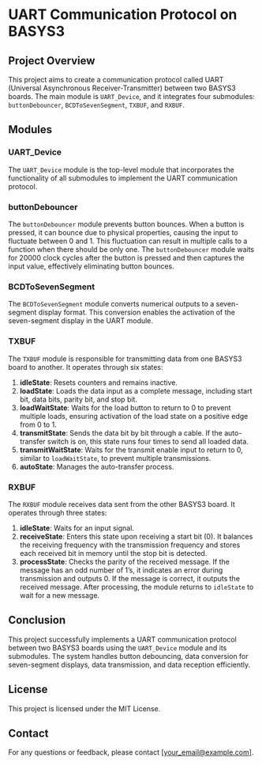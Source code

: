 # UART Communication Protocol on BASYS3

## Project Overview

This project aims to create a communication protocol called UART (Universal Asynchronous Receiver-Transmitter) between two BASYS3 boards. The main module is `UART_Device`, and it integrates four submodules: `buttonDebouncer`, `BCDToSevenSegment`, `TXBUF`, and `RXBUF`.

## Modules

### UART_Device

The `UART_Device` module is the top-level module that incorporates the functionality of all submodules to implement the UART communication protocol.

### buttonDebouncer

The `buttonDebouncer` module prevents button bounces. When a button is pressed, it can bounce due to physical properties, causing the input to fluctuate between 0 and 1. This fluctuation can result in multiple calls to a function when there should be only one. The `buttonDebouncer` module waits for 20000 clock cycles after the button is pressed and then captures the input value, effectively eliminating button bounces.

### BCDToSevenSegment

The `BCDToSevenSegment` module converts numerical outputs to a seven-segment display format. This conversion enables the activation of the seven-segment display in the UART module.

### TXBUF

The `TXBUF` module is responsible for transmitting data from one BASYS3 board to another. It operates through six states:

1. **idleState**: Resets counters and remains inactive.
2. **loadState**: Loads the data input as a complete message, including start bit, data bits, parity bit, and stop bit.
3. **loadWaitState**: Waits for the load button to return to 0 to prevent multiple loads, ensuring activation of the load state on a positive edge from 0 to 1.
4. **transmitState**: Sends the data bit by bit through a cable. If the auto-transfer switch is on, this state runs four times to send all loaded data.
5. **transmitWaitState**: Waits for the transmit enable input to return to 0, similar to `loadWaitState`, to prevent multiple transmissions.
6. **autoState**: Manages the auto-transfer process.

### RXBUF

The `RXBUF` module receives data sent from the other BASYS3 board. It operates through three states:

1. **idleState**: Waits for an input signal.
2. **receiveState**: Enters this state upon receiving a start bit (0). It balances the receiving frequency with the transmission frequency and stores each received bit in memory until the stop bit is detected.
3. **processState**: Checks the parity of the received message. If the message has an odd number of 1’s, it indicates an error during transmission and outputs 0. If the message is correct, it outputs the received message. After processing, the module returns to `idleState` to wait for a new message.

## Conclusion

This project successfully implements a UART communication protocol between two BASYS3 boards using the `UART_Device` module and its submodules. The system handles button debouncing, data conversion for seven-segment displays, data transmission, and data reception efficiently.

## License

This project is licensed under the MIT License.

## Contact

For any questions or feedback, please contact [your_email@example.com].
